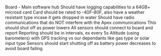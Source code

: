 Board - Main software hub
Should have logging capabilities to a 64GB+ microsd card 
Card should be rated to -40F-80F, also have a weather resistant type incase it gets dropped in water
Should have radio communications that do NOT interfere with the Apex communications
This should shut off as power lowers
All sensors should connect to board and report
Reporting should be in intervals, ex every 5s
Altitude (using barometers) with GPS tracking vs our dependants like gas type or solar input type 
Sensors should start shutting off as battery power decreases to avoid board failing

